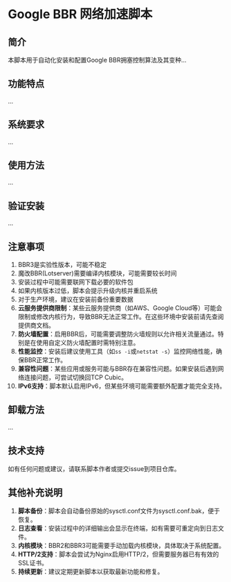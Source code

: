 # Google BBR 网络加速脚本

## 简介

本脚本用于自动化安装和配置Google BBR拥塞控制算法及其变种...

## 功能特点

...

## 系统要求

...

## 使用方法

...

## 验证安装

...

## 注意事项

1. BBR3是实验性版本，可能不稳定
2. 魔改BBR(Lotserver)需要编译内核模块，可能需要较长时间
3. 安装过程中可能需要联网下载必要的软件包
4. 如果内核版本过低，脚本会提示升级内核并重启系统
5. 对于生产环境，建议在安装前备份重要数据
6. **云服务提供商限制**：某些云服务提供商（如AWS、Google Cloud等）可能会限制或修改内核行为，导致BBR无法正常工作。在这些环境中安装前请先查阅提供商文档。
7. **防火墙配置**：启用BBR后，可能需要调整防火墙规则以允许相关流量通过。特别是在使用自定义防火墙配置时需特别注意。
8. **性能监控**：安装后建议使用工具（如`ss -i`或`netstat -s`）监控网络性能，确保BBR正常工作。
9. **兼容性问题**：某些应用或服务可能与BBR存在兼容性问题。如果安装后遇到网络连接问题，可尝试切换回TCP Cubic。
10. **IPv6支持**：脚本默认启用IPv6，但某些环境可能需要额外配置才能完全支持。

## 卸载方法

...

## 技术支持

如有任何问题或建议，请联系脚本作者或提交issue到项目仓库。

## 其他补充说明

1. **脚本备份**：脚本会自动备份原始的sysctl.conf文件为sysctl.conf.bak，便于恢复。
2. **日志查看**：安装过程中的详细输出会显示在终端，如有需要可重定向到日志文件。
3. **内核模块**：BBR2和BBR3可能需要手动加载内核模块，具体取决于系统配置。
4. **HTTP/2支持**：脚本会尝试为Nginx启用HTTP/2，但需要服务器已有有效的SSL证书。
5. **持续更新**：建议定期更新脚本以获取最新功能和修复。
    